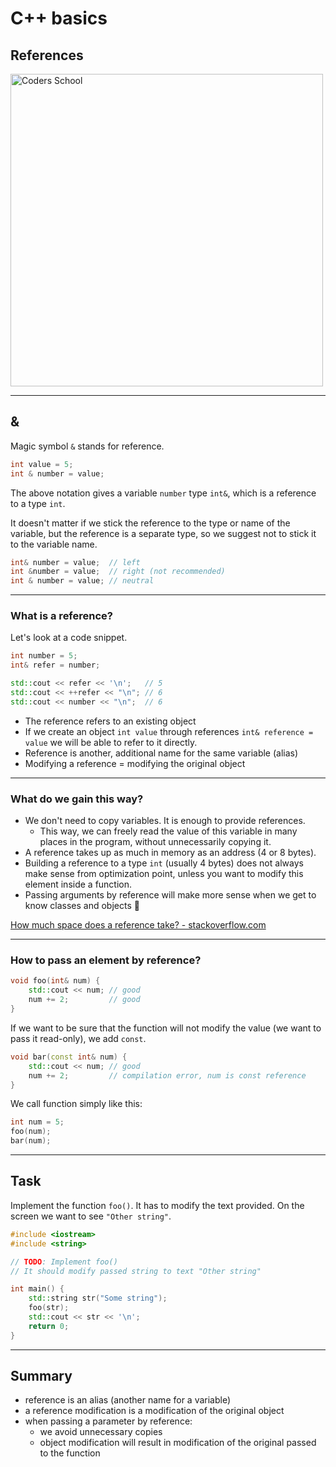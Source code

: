 <!-- .slide: data-background="#111111" -->

# C++ basics

## References

<a href="https://coders.school">
    <img width="500" data-src="../coders_school_logo.png" alt="Coders School" class="plain">
</a>

___

## &

Magic symbol `&` stands for reference.

```cpp
int value = 5;
int & number = value;
```

The above notation gives a variable `number` type `int&`, which is a reference to a type `int`.
<!-- .element: class="fragment fade-in" -->

It doesn't matter if we stick the reference to the type or name of the variable, but the reference is a separate type, so we suggest not to stick it to the variable name.
<!-- .element: class="fragment fade-in" -->

```cpp
int& number = value;  // left
int &number = value;  // right (not recommended)
int & number = value; // neutral
```
<!-- .element: class="fragment fade-in" -->
___

### What is a reference?

Let's look at a code snippet.

```cpp
int number = 5;
int& refer = number;

std::cout << refer << '\n';   // 5
std::cout << ++refer << "\n"; // 6
std::cout << number << "\n";  // 6
```

* <!-- .element: class="fragment fade-in" --> The reference refers to an existing object
* <!-- .element: class="fragment fade-in" --> If we create an object <code>int value</code> through references <code>int& reference = value</code> we will be able to refer to it directly.
* <!-- .element: class="fragment fade-in" --> Reference is another, additional name for the same variable (alias)
* <!-- .element: class="fragment fade-in" --> Modifying a reference = modifying the original object

___

### What do we gain this way?

* <!-- .element: class="fragment fade-in" --> We don't need to copy variables. It is enough to provide references.
  * This way, we can freely read the value of this variable in many places in the program, without unnecessarily copying it.
* <!-- .element: class="fragment fade-in" --> A reference takes up as much in memory as an address (4 or 8 bytes).
* <!-- .element: class="fragment fade-in" --> Building a reference to a type <code>int</code> (usually 4 bytes) does not always make sense from optimization point, unless you want to modify this element inside a function.
* <!-- .element: class="fragment fade-in" --> Passing arguments by reference will make more sense when we get to know classes and objects 🙂

[How much space does a reference take? - stackoverflow.com](https://stackoverflow.com/questions/1179937/how-does-a-c-reference-look-memory-wise)
<!-- .element: class="fragment fade-in" -->

___

### How to pass an element by reference?

```cpp
void foo(int& num) {
    std::cout << num; // good
    num += 2;         // good
}
```
<!-- .element: class="fragment fade-in" -->

If we want to be sure that the function will not modify the value (we want to pass it read-only), we add `const`.
<!-- .element: class="fragment fade-in" -->

```cpp
void bar(const int& num) {
    std::cout << num; // good
    num += 2;         // compilation error, num is const reference
}
```
<!-- .element: class="fragment fade-in" -->

We call function simply like this:
<!-- .element: class="fragment fade-in" -->

```cpp
int num = 5;
foo(num);
bar(num);
```
<!-- .element: class="fragment fade-in" -->

___

## Task

Implement the function `foo()`. It has to modify the text provided. On the screen we want to see `"Other string"`.

```cpp
#include <iostream>
#include <string>

// TODO: Implement foo()
// It should modify passed string to text "Other string"

int main() {
    std::string str("Some string");
    foo(str);
    std::cout << str << '\n';
    return 0;
}
```

___

## Summary

* <!-- .element: class="fragment fade-in" --> reference is an alias (another name for a variable)
* <!-- .element: class="fragment fade-in" --> a reference modification is a modification of the original object
* <!-- .element: class="fragment fade-in" --> when passing a parameter by reference:
  * we avoid unnecessary copies
  * object modification will result in modification of the original passed to the function
